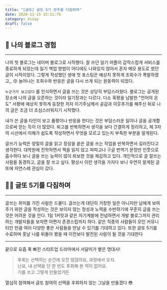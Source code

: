 ```yaml
---
title: "[글또] 글또 5기 완주를 다짐하며"
date: 2020-11-15 15:11:75
category: essay
draft: false
---
```


## 📝 나의 블로그 경험 
---
나의 첫 블로그는 네이버 블로그로 시작했다. 잘 쓰던 일기 어플이 갑작스럽게 서비스를 종료하게 되었는데 일기 백업 방법이 어디에도 나와있지 않아서 혼자 메모 용도로 썼던 글이 시작이었다. 그렇게 작성했던 생애 첫 포스팅은 예상치 못하게 조회수가 폭발하였고,, 😚 늘어나는 조회수와 반응은 글을 다시 쓰게 되는 원동력이 되었다. 

`누군가가 보고있다` 를 인식하면서 글을 쓰는 것은 상당히 부담스러웠다. 블로그는 공개된 장소에 나의 글을 오픈하는 것이라 일기장과는 다르다. 다소 혹평을 남발한 "언어의 온도" 서평에 예상치 못하게 등장한 저자 이기주님께서 공감과 이웃추가를 해주신 뒤로 나의 글은 조금 더 조심스러워지기 시작했다.  

내가 쓴 글을 타인이 보고 품평이나 반응을 한다는 것은 부담스러운 일이나 글을 공개함으로써 얻는 득이 더 많았다. 퇴고를 반복하면서 생각을 보다 간결하게 정리하고, 제 3자의 시선에서 이해가 쉽도록 작성하면서 무엇을 모르고 있는지 부족한 부분을 알게된다.

글쓰기 능력은 양질의 글을 읽고 정성을 쏟은 글을 쓰는 작업을 반복하면서 길러진다고 생각한다. 대학원에 진학하면서 책을 읽지 않고 파파고나 구글 번역기 문장만 인풋으로 흡수하다 보니 글을 쓰는 능력이 많이 퇴보한 것을 체감하고 있다. 개인적으로 글 잘쓰는 사람을 동경하고, 글을 잘 쓰고 싶다. 평상시 이런 생각을 가지다 보니 우연히 알게된 글또에 자연스레 관심이 갔다. 
 

## 🏄‍♀️ 글또 5기를 다짐하며
---
글쓰는 취미를 가진 사람은 드물다. 글쓰는게 대단히 거창한 일은 아니지만 남에게 보여주기 위한 글을 작성하는 것은 보이지 않는 정성과 노력을 수반하기에 꾸준히 글을 쓰는 것은 어려운 것을 안다. 1일 1커밋과 같은 자기계발에 전념하면서 개발 블로그까지 관리하는 개발자들을 보자면 어쩐지 존경스럽까지 하다. 같은 직종의 사람들이 모인 커뮤니티인 만큼 여러 다양한 좋은 사람들을 만날 수 있기를 기대하고 있다. 또한 글또 5기를 수료하며 훗날 나를 뒤돌아 봤을 때 이전보다 발전된 사람이 될 것을 기대한다


---


끝으로 요즘 푹 빠진 스타트업 드라마에서 서달미가 뱉은 명대사!

> 후회는 선택하는 순간에 오진 않잖아요, 과정에서 오지.   
> 난요, 내 선택을 단 한 번도 후회해 본 적이 없어요.   
> 기를 쓰고 그렇게 만들었거든   

열심히 참여해서 글또 참여의 선택을 후회하지 않는 그날을 만들겠다 😎


